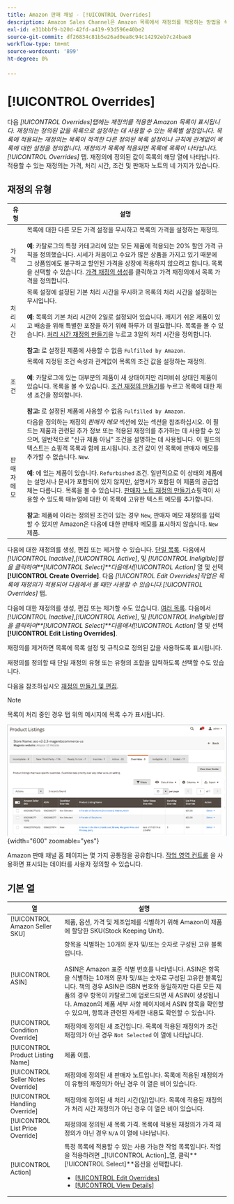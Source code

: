 ```yaml
---
title: Amazon 판매 채널 - [!UICONTROL Overrides]
description: Amazon Sales Channel은 Amazon 목록에서 재정의를 적용하는 방법을 식별하고 관리하는 데 도움이 되는 재정의 탭을 제공합니다.
exl-id: e31bbbf9-b20d-42fd-a419-93d596e40be2
source-git-commit: df26834c81b5e26ad0ea8c94c14292eb7c24bae8
workflow-type: tm+mt
source-wordcount: '899'
ht-degree: 0%

---
```


# [!UICONTROL Overrides]

다음 _[!UICONTROL Overrides]_탭에는 재정의를 적용한 Amazon 목록이 표시됩니다. 재정의는 정의된 값을 목록으로 설정하는 데 사용할 수 있는 목록별 설정입니다. 목록에 적용되는 재정의는 목록이 적격한 다른 정의된 목록 설정이나 규칙에 관계없이 목록에 대한 설정을 정의합니다. 재정의가 목록에 적용되면 목록에 목록이 나타납니다._[!UICONTROL Overrides]_ 탭. 재정의에 정의된 값이 목록의 해당 열에 나타납니다. 적용할 수 있는 재정의는 가격, 처리 시간, 조건 및 판매자 노트의 네 가지가 있습니다.

## 재정의 유형

| 유형 | 설명 |
|---|---|
| 가격 | 목록에 대한 다른 모든 가격 설정을 무시하고 목록의 가격을 설정하는 재정의. <br><br>**예**: 카탈로그의 특정 카테고리에 있는 모든 제품에 적용되는 20% 할인 가격 규칙을 정의했습니다. 시세가 처음이고 수요가 많은 상품을 가지고 있기 때문에 그 상품임에도 불구하고 할인된 가격을 상장에 적용하지 않으려고 합니다. 목록을 선택할 수 있습니다. [가격 재정의 생성](./creating-editing-overrides.md#edit-override-single-listing)를 클릭하고 가격 재정의에서 목록 가격을 정의합니다. |
| 처리 시간 | 목록 설정에 설정된 기본 처리 시간을 무시하고 목록의 처리 시간을 설정하는 무시입니다.<br><br>**예**: 목록의 기본 처리 시간이 2일로 설정되어 있습니다. 깨지기 쉬운 제품이 있고 배송을 위해 특별한 포장을 하기 위해 하루가 더 필요합니다. 목록을 볼 수 있습니다. [처리 시간 재정의 만들기](./creating-editing-overrides.md#edit-override-single-listing)을 누르고 3일의 처리 시간을 정의합니다.<br><br>**참고:** 로 설정된 제품에 사용할 수 없음 `Fulfilled by Amazon`. |
| 조건 | 목록에 지정된 조건 속성과 관계없이 목록의 조건 값을 설정하는 재정의.<br><br>**예**: 카탈로그에 있는 대부분의 제품이 새 상태이지만 리퍼비쉬 상태인 제품이 있습니다. 목록을 볼 수 있습니다. [조건 재정의 만들기](./creating-editing-overrides.md#edit-override-single-listing)를 누르고 목록에 대한 재생 조건을 정의합니다.<br><br>**참고:** 로 설정된 제품에 사용할 수 없음 `Fulfilled by Amazon`. |
| 판매자 메모 | 다음을 정의하는 재정의 _판매자 메모_ 섹션에 있는 섹션을 참조하십시오. 이 필드는 제품과 관련된 추가 정보 또는 적용된 재정의를 추가하는 데 사용할 수 있으며, 일반적으로 &quot;신규 제품 아님&quot; 조건을 설명하는 데 사용됩니다. 이 필드의 텍스트는 쇼핑객 목록과 함께 표시됩니다. 조건 값이 인 목록에 판매자 메모를 추가할 수 없습니다. `New`. <br><br>**예**: 에 있는 제품이 있습니다. `Refurbished` 조건. 일반적으로 이 상태의 제품에는 설명서나 문서가 포함되어 있지 않지만, 설명서가 포함된 이 제품의 공급업체는 다릅니다. 목록을 볼 수 있습니다. [판매자 노트 재정의 만들기](./creating-editing-overrides.md#edit-override-single-listing)쇼핑객이 사용할 수 있도록 매뉴얼에 대한 이 목록에 고유한 텍스트 메모를 추가합니다.<br><br>**참고**: 제품에 이라는 정의된 조건이 있는 경우 `New`, 판매자 메모 재정의를 입력할 수 있지만 Amazon은 다음에 대한 판매자 메모를 표시하지 않습니다. `New` 제품. |

다음에 대한 재정의를 생성, 편집 또는 제거할 수 있습니다. [단일 목록](./creating-editing-overrides.md#edit-override-single-listing). 다음에서 _[!UICONTROL Inactive]_,_[!UICONTROL Active]_, 및 _[!UICONTROL Ineligible]_탭을 클릭하여&#x200B;**[!UICONTROL Select]**다음에서_[!UICONTROL Action]_ 열 및 선택 **[!UICONTROL Create Override]**. 다음 _[!UICONTROL Edit Overrides]_작업은 목록에 재정의가 적용되어 다음에서 볼 때만 사용할 수 있습니다._[!UICONTROL Overrides]_ 탭.

다음에 대한 재정의를 생성, 편집 또는 제거할 수도 있습니다. [여러 목록](./creating-editing-overrides.md#edit-override-multiple-listings). 다음에서 _[!UICONTROL Inactive]_,_[!UICONTROL Active]_, 및 _[!UICONTROL Ineligible]_탭을 클릭하여&#x200B;**[!UICONTROL Select]**다음에서_[!UICONTROL Action]_ 열 및 선택 **[!UICONTROL Edit Listing Overrides]**.

재정의를 제거하면 목록에 목록 설정 및 규칙으로 정의된 값을 사용하도록 표시됩니다.

재정의를 정의할 때 단일 재정의 유형 또는 유형의 조합을 입력하도록 선택할 수도 있습니다.

다음을 참조하십시오 [재정의 만들기 및 편집](./creating-editing-overrides.md).

>[!NOTE]
>
>목록이 처리 중인 경우 탭 위의 메시지에 목록 수가 표시됩니다.

![탭 무시](assets/amazon-overrides.png){width="600" zoomable="yes"}

Amazon 판매 채널 홈 페이지는 몇 가지 공통점을 공유합니다. [작업 영역 컨트롤](./workspace-controls.md) 을 사용하면 표시되는 데이터를 사용자 정의할 수 있습니다.

## 기본 열

| 열 | 설명 |
|---|---|
| [!UICONTROL Amazon Seller SKU] | 제품, 옵션, 가격 및 제조업체를 식별하기 위해 Amazon이 제품에 할당한 SKU(Stock Keeping Unit). |
| [!UICONTROL ASIN] | 항목을 식별하는 10개의 문자 및/또는 숫자로 구성된 고유 블록입니다.<br><br>ASIN은 Amazon 표준 식별 번호를 나타냅니다. ASIN은 항목을 식별하는 10개의 문자 및/또는 숫자로 구성된 고유한 블록입니다. 책의 경우 ASIN은 ISBN 번호와 동일하지만 다른 모든 제품의 경우 항목이 카탈로그에 업로드되면 새 ASIN이 생성됩니다. Amazon의 제품 세부 사항 페이지에서 ASIN 항목을 확인할 수 있으며, 항목과 관련된 자세한 내용도 확인할 수 있습니다. |
| [!UICONTROL Condition Override] | 재정의에 정의된 새 조건입니다. 목록에 적용된 재정의가 조건 재정의가 아닌 경우 `Not Selected` 이 열에 나타납니다. |
| [!UICONTROL Product Listing Name] | 제품 이름. |
| [!UICONTROL Seller Notes Override] | 재정의에 정의된 새 판매자 노트입니다. 목록에 적용된 재정의가 이 유형의 재정의가 아닌 경우 이 열은 비어 있습니다. |
| [!UICONTROL Handling Override] | 재정의에 정의된 새 처리 시간(일)입니다. 목록에 적용된 재정의가 처리 시간 재정의가 아닌 경우 이 열은 비어 있습니다. |
| [!UICONTROL List Price Override] | 재정의에 정의된 새 목록 가격. 목록에 적용된 재정의가 가격 재정의가 아닌 경우 `N/A` 이 열에 나타납니다. |
| [!UICONTROL Action] | 특정 목록에 적용할 수 있는 사용 가능한 작업 목록입니다. 작업을 적용하려면 _[!UICONTROL Action]_열, 클릭&#x200B;**[!UICONTROL Select]**옵션을 선택합니다.<ul><li>[[!UICONTROL Edit Overrides]](./creating-editing-overrides.md#edit-override-single-listing)</li><li>[[!UICONTROL View Details]](./product-listing-details.md)</li></ul> |
